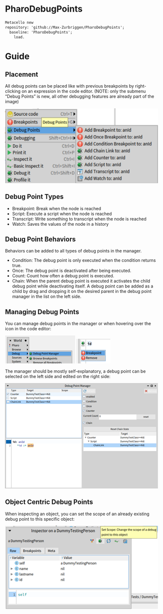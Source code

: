# PharoDebugPoints

  ```Smalltalk
Metacello new
  repository: 'github://Max-Zurbriggen/PharoDebugPoints';
    baseline: 'PharoDebugPoints';
      load.
```

# Guide

## Placement

All debug points can be placed like with previous breakpoints by right-clicking on an expression in the code editor.
(NOTE: only the submenu “Debug Points” is new, all other debugging features are already part of the image)

![Menu](/pictures/debugPointMenuV2.png)

## Debug Point Types
- Breakpoint: 	Break when the node is reached
- Script: 		Execute a script when the node is reached
- Transcript:	Write something to transcript when the node is reached
- Watch: 		Saves the values of the node in a history

## Debug Point Behaviors
Behaviors can be added to all types of debug points in the manager.
- Condition:	The debug point is only executed when the condition returns true.
- Once:		The debug point is deactivated after being executed.
- Count: 	Count how often a debug point is executed.
- Chain:  When the parent debug point is executed it activates the child debug point while deactivating itself. A debug point can be added as a child by drag and dropping it on the desired parent in the debug point manager in the list on the left side.

## Managing Debug Points
You can manage debug points in the manager or when hovering over the icon in the code editor:

![Menu](/pictures/worldMenu.png)
![Menu](/pictures/iconHoverOptions.png)

The manager should be mostly self-explanatory, a debug point can be selected on the left side and edited on the right side:

![Menu](/pictures/managerWithChain.png)

## Object Centric Debug Points

When inspecting an object, you can set the scope of an already existing debug point to this specific object:

![Menu](/pictures/scopeButton.png)
